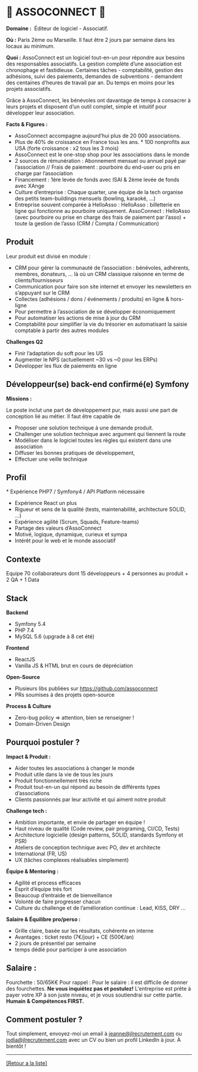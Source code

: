 # 👐 ASSOCONNECT 👐

**Domaine :**  Éditeur de logiciel - Associatif.

**Où :** Paris 2ème ou Marseille. Il faut être 2 jours par semaine dans les locaux au minimum.

**Quoi :** AssoConnect est un logiciel tout-en-un pour répondre aux besoins des responsables associatifs. La gestion complète d’une association est chronophage et fastidieuse. Certaines tâches - comptabilité, gestion des adhésions, suivi des paiements, demandes de subventions - demandent des centaines d’heures de travail par an. Du temps en moins pour les projets associatifs.

Grâce à AssoConnect, les bénévoles ont davantage de temps à consacrer à leurs projets et disposent d’un outil complet, simple et intuitif pour développer leur association.

**Facts & Figures :**
* AssoConnect accompagne aujourd’hui plus de 20 000 associations.
* Plus de 40% de croissance en France tous les ans.
* 100 nonprofits aux USA (forte croissance : x2 tous les 3 mois)
* AssoConnect est le one-stop shop pour les associations dans le monde
* 2 sources de rémunération : Abonnement mensuel ou annuel payé par l’association // Frais de paiement : pourboire du end-user ou pris en charge par l’association
* Financement : 1ère levée de fonds avec ISAI & 2ème levée de fonds avec XAnge
* Culture d’entreprise : Chaque quarter, une équipe de la tech organise des petits team-buildings mensuels (bowling, karaoké, …)
* Entreprise souvent comparée à HelloAsso : HelloAsso : billetterie en ligne qui fonctionne au pourboire uniquement. AssoConnect : HelloAsso (avec pourboire ou prise en charge des frais de paiement par l’asso) + toute la gestion de l’asso (CRM / Compta / Communication)

## Produit

Leur produit est divisé en module :

* CRM pour gérer la communauté de l’association : bénévoles, adhérents, membres, donateurs, ... là où un CRM classique raisonne en terme de clients/fournisseurs
* Communication pour faire son site internet et envoyer les newsletters en s’appuyant sur le CRM
* Collectes (adhésions / dons / événements / produits) en ligne & hors-ligne
* Pour permettre à l’association de se développer économiquement
* Pour automatiser les actions de mise à jour du CRM
* Comptabilité pour simplifier la vie du trésorier en automatisant la saisie comptable à partir des autres modules

**Challenges Q2**
* Finir l’adaptation du soft pour les US
* Augmenter le NPS (actuellement ~30 vs ~0 pour les ERPs)
* Développer les flux de paiements en ligne

## Développeur(se) back-end confirmé(e) Symfony

**Missions :**

Le poste inclut une part de développement pur, mais aussi une part de conception lié au métier. Il faut être capable de
* Proposer une solution technique à une demande produit.
* Challenger une solution technique avec argument qui tiennent la route
* Modéliser dans le logiciel toutes les règles qui existent dans une association
* Diffuser les bonnes pratiques de développement,
* Effectuer une veille technique

## Profil

* Expérience PHP7 / Symfony4 / API Platform nécessaire
* Expérience React un plus
* Rigueur et sens de la qualité (tests, maintenabilité, architecture SOLID, …)
* Expérience agilité (Scrum, Squads, Feature-teams)
* Partage des valeurs d’AssoConnect
* Motivé, logique, dynamique, curieux et sympa
* Intérêt pour le web et le monde associatif

## Contexte

Equipe
70 collaborateurs dont 15 développeurs + 4 personnes au produit + 2 QA + 1 Data

## Stack

**Backend**
* Symfony 5.4
* PHP 7.4
* MySQL 5.6 (upgrade à 8 cet été)

**Frontend**
* ReactJS
* Vanilla JS & HTML brut en cours de dépréciation

**Open-Source**
* Plusieurs libs publiées sur https://github.com/assoconnect
* PRs soumises à des projets open-source

**Process & Culture**
* Zero-bug policy => attention, bien se renseigner !
* Domain-Driven Design

## Pourquoi postuler ?

**Impact & Produit :**

* Aider toutes les associations à changer le monde
* Produit utile dans la vie de tous les jours
* Produit fonctionnellement très riche
* Produit tout-en-un qui répond au besoin de différents types d’associations
* Clients passionnés par leur activité et qui aiment notre produit

**Challenge tech :**

* Ambition importante, et envie de partager en équipe !
* Haut niveau de qualité (Code review, pair programing, CI/CD, Tests)
* Architecture logicielle (design patterns, SOLID, standards Symfony et PSR)
* Ateliers de conception technique avec PO, dev et architecte
* International (FR, US)
* UX (tâches complexes réalisables simplement)

**Équipe & Mentoring :**

* Agilité et process efficaces
* Esprit d’équipe très fort
* Beaucoup d’entraide et de bienveillance
* Volonté de faire progresser chacun
* Culture du challenge et de l’amélioration continue : Lead, KISS, DRY …

**Salaire & Équilibre pro/perso :**

* Grille claire, basée sur les résultats, cohérente en interne
* Avantages : ticket resto (7€/jour) + CE (500€/an)
* 2 jours de présentiel par semaine
* temps dédié pour participer à une association

## Salaire : 
Fourchette : 50/65K€
Pour rappel :  Pour le salaire : il est difficile de donner des fourchettes. **Ne vous inquiétez pas et postulez!** L'entreprise est prête à payer votre XP à son juste niveau, et je vous soutiendrai sur cette partie. **Humain & Compétences FIRST.**

## Comment postuler ?

Tout simplement, envoyez-moi un email à jeanne@jlrecrutement.com ou jodia@jlrecrutement.com avec un CV ou bien un profil LinkedIn à jour. À bientôt !

----
<a href="https://github.com/jlondiche/job-board-php/blob/master/README.md">[Retour a la liste]</a> 
